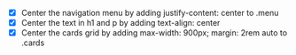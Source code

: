 - [x] Center the navigation menu by adding justify-content: center to .menu
- [x] Center the text in h1 and p by adding text-align: center
- [x] Center the cards grid by adding max-width: 900px; margin: 2rem auto to .cards
